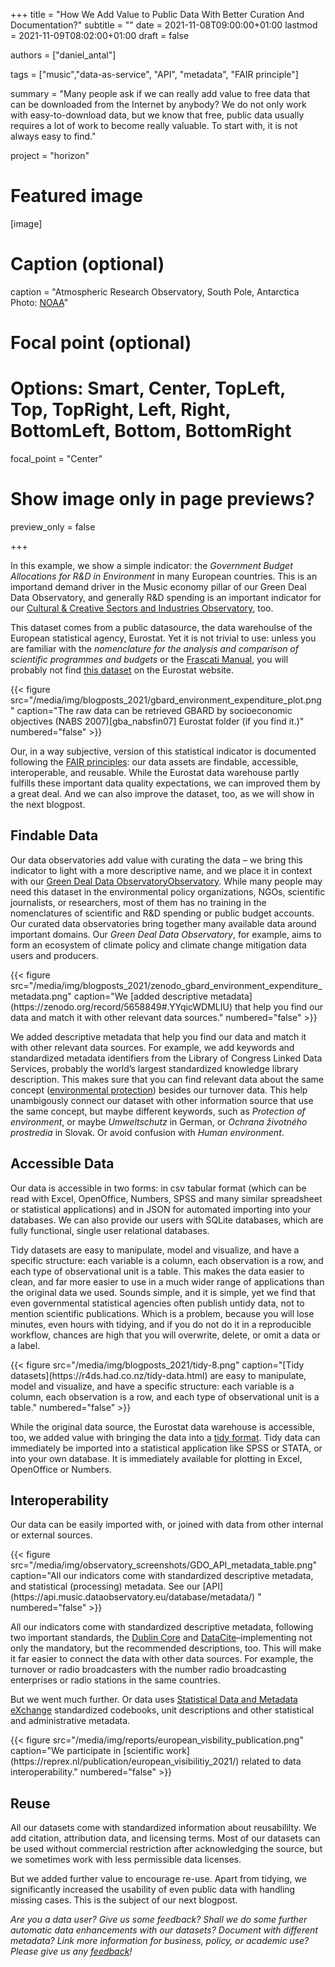 +++
title = "How We Add Value to Public Data With Better Curation And Documentation?"
subtitle = ""
date = 2021-11-08T09:00:00+01:00
lastmod = 2021-11-09T08:02:00+01:00
draft = false

authors = ["daniel_antal"]

tags = ["music","data-as-service", "API", "metadata", "FAIR principle"]

summary = "Many people ask if we can really add value to free data that can be downloaded from the Internet by anybody?  We do not only work with easy-to-download data, but we know that free, public data usually requires a lot of work to become really valuable. To start with, it is not always easy to find."

project = "horizon"

# Featured image
[image]
  # Caption (optional)
  caption = "Atmospheric Research Observatory, South Pole, Antarctica Photo: [NOAA](https://unsplash.com/photos/WWVD4wXRX38)"

  # Focal point (optional)
  # Options: Smart, Center, TopLeft, Top, TopRight, Left, Right, BottomLeft, Bottom, BottomRight
  focal_point = "Center"

  # Show image only in page previews?
  preview_only = false

+++

In this example, we show a simple indicator: the *Government Budget Allocations for R&D in Environment* in many European countries. This is an
importand demand driver in the Music economy pillar of our Green Deal Data Observatory, and generally R&D spending is an important indicator for our [Cultural & Creative Sectors and Industries Observatory](https://ccsi.dataobservatory.eu/), too.

This dataset comes from a public datasource, the data warehoulse of the
European statistical agency, Eurostat. Yet it is not trivial to use:
unless you are familiar with the *nomenclature for the analysis and comparison of scientific programmes and budgets* or the [Frascati Manual](https://www.oecd.org/sti/frascati-manual-2015-9789264239012-en.htm), you will probably not find [this dataset](http://appsso.eurostat.ec.europa.eu/nui/show.do?dataset=gba_nabsfin07&lang=en) on the Eurostat website. 

<td style="text-align: center;">{{< figure src="/media/img/blogposts_2021/gbard_environment_expenditure_plot.png" caption="The raw data can be retrieved GBARD by socioeconomic objectives (NABS 2007)[gba_nabsfin07] Eurostat folder (if you find it.)" numbered="false" >}}</td>

Our, in a way subjective, version of this statistical indicator is
documented following the [FAIR
principles](https://www.go-fair.org/fair-principles/): our data assets
are findable, accessible, interoperable, and reusable. While the
Eurostat data warehouse partly fulfills these important data quality
expectations, we can improved them by a great deal. And we can also
improve the dataset, too, as we will show in the next blogpost.

## Findable Data

Our data observatories add value with curating the data – we bring this
indicator to light with a more descriptive name, and we place it in
context with our [Green Deal Data ObservatoryObservatory](https://greendeal.dataobservatory.eu/).
While many people may need this dataset in the environmental policy organizations, NGOs, scientific journalists, or researchers, most of them has no training in the nomenclatures of scientific and R&D spending or public budget accounts. Our curated data observatories bring together many
available data around important domains. Our *Green Deal Data Observatory*, for example, aims to form an ecosystem of climate policy and climate change mitigation data users and producers.

<td style="text-align: center;">{{< figure src="/media/img/blogposts_2021/zenodo_gbard_environment_expenditure_metadata.png" caption="We [added descriptive metadata](https://zenodo.org/record/5658849#.YYqicWDMLIU) that help you find our data and match it with other relevant data sources." numbered="false" >}}</td>

We added descriptive metadata that help you find our data and match it
with other relevant data sources. For example, we add keywords and
standardized metadata identifiers from the Library of Congress Linked
Data Services, probably the world’s largest standardized knowledge
library description. This makes sure that you can find relevant data
about the same concept ([environmental protection](https://id.loc.gov/authorities/subjects/sh85044203.html))
besides our turnover data. This help unambigously connect our dataset
with other information source that use the same concept, but maybe
different keywords, such as *Protection of environment*, or maybe *Umweltschutz* in German, or *Ochrana životného prostredia* in Slovak. Or avoid confusion with *Human environment*.

## Accessible Data

Our data is accessible in two forms: in csv tabular format (which can be
read with Excel, OpenOffice, Numbers, SPSS and many similar spreadsheet
or statistical applications) and in JSON for automated importing into
your databases. We can also provide our users with SQLite databases,
which are fully functional, single user relational databases.

Tidy datasets are easy to manipulate, model and visualize, and have a
specific structure: each variable is a column, each observation is a
row, and each type of observational unit is a table. This makes the data
easier to clean, and far more easier to use in a much wider range of
applications than the original data we used. Sounds simple, and it is
simple, yet we find that even governmental statistical agencies often
publish untidy data, not to mention scientific publications. Which is a
problem, because you will lose minutes, even hours with tidying, and if
you do not do it in a reproducible workflow, chances are high that you
will overwrite, delete, or omit a data or a label.


<td style="text-align: center;">{{< figure src="/media/img/blogposts_2021/tidy-8.png" caption="[Tidy datasets](https://r4ds.had.co.nz/tidy-data.html) are easy to manipulate, model and visualize, and have a specific structure: each variable is a column, each observation is a row, and each type of observational unit is a table." numbered="false" >}}</td>


While the original data source, the Eurostat data warehouse is
accessible, too, we added value with bringing the data into a [tidy
format](https://www.jstatsoft.org/article/view/v059i10). Tidy data can
immediately be imported into a statistical application like SPSS or
STATA, or into your own database. It is immediately available for
plotting in Excel, OpenOffice or Numbers.

## Interoperability

Our data can be easily imported with, or joined with data from other internal or external sources.

<td style="text-align: center;">{{< figure src="/media/img/observatory_screenshots/GDO_API_metadata_table.png" caption="All our indicators come with standardized descriptive metadata, and statistical (processing) metadata. See our [API](https://api.music.dataobservatory.eu/database/metadata/) " numbered="false" >}}</td>

All our indicators come with standardized descriptive metadata,
following two important standards, the [Dublin
Core](https://dublincore.org/) and
[DataCite](https://datacite.org/)–implementing not only the mandatory,
but the recommended descriptions, too. This will make it far easier to
connect the data with other data sources. For example, the turnover or
radio broadcasters with the number radio broadcasting enterprises or
radio stations in the same countries.

But we went much further. Or data uses [Statistical Data and Metadata
eXchange](https://sdmx.org/?page_id=3215/) standardized codebooks, unit
descriptions and other statistical and administrative metadata.


<td style="text-align: center;">{{< figure src="/media/img/reports/european_visbility_publication.png" caption="We participate in [scientific work](https://reprex.nl/publication/european_visibilitiy_2021/) related to data interoperability." numbered="false" >}}</td>

## Reuse

All our datasets come with standardized information about reusabililty.
We add citation, attribution data, and licensing terms. Most of our
datasets can be used without commercial restriction after acknowledging
the source, but we sometimes work with less permissible data licenses.

But we added further value to encourage re-use. Apart from tidying, we
significantly increased the usability of even public data with handling
missing cases. This is the subject of our next blogpost.

*Are you a data user? Give us some feedback? Shall we do some further
automatic data enhancements with our datasets? Document with different
metadata? Link more information for business, policy, or academic use? Please 
give us any [feedback](https://reprex.nl/#contact)!*
